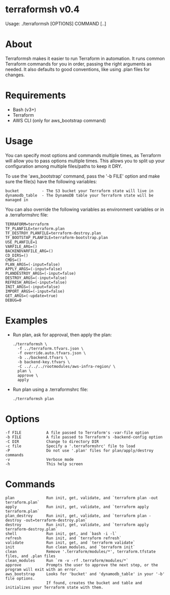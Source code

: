 # terraformsh v0.4
  Usage: ./terraformsh [OPTIONS] COMMAND [..]

# About
  Terraformsh makes it easier to run Terraform in automation. It runs common
  Terraform commands for you in order, passing the right arguments as needed.
  It also defaults to good conventions, like using .plan files for changes.

# Requirements
 - Bash (v3+)
 - Terraform
 - AWS CLI (only for aws_bootstrap command)

# Usage
  You can specify most options and commands multiple times, as Terraform will allow
  you to pass options multiple times. This allows you to split up your configuration
  among multiple files/paths to keep it DRY.

  To use the 'aws_bootstrap' command, pass the '-b FILE' option and make sure the
  file(s) have the following variables:

    bucket          - The S3 bucket your Terraform state will live in
    dynamodb_table  - The DynamoDB table your Terraform state will be managed in

  You can also override the following variables as environment variables or in a
  .terraformshrc file:

    TERRAFORM=terraform
    TF_PLANFILE=terraform.plan
    TF_DESTROY_PLANFILE=terraform-destroy.plan
    TF_BOOTSTAP_PLANFILE=terraform-bootstrap.plan
    USE_PLANFILE=1
    VARFILE_ARG=()
    BACKENDVARFILE_ARG=()
    CD_DIRS=()
    CMDS=()
    PLAN_ARGS=(-input=false)
    APPLY_ARGS=(-input=false)
    PLANDESTROY_ARGS=(-input=false)
    DESTROY_ARGS=(-input=false)
    REFRESH_ARGS=(-input=false)
    INIT_ARGS=(-input=false)
    IMPORT_ARGS=(-input=false)
    GET_ARGS=(-update=true)
    DEBUG=0

# Examples
 - Run plan, ask for approval, then apply the plan:
    ```
    ./terraformsh \
      -f ../terraform.tfvars.json \
      -f override.auto.tfvars.json \
      -b ../backend.tfvars \
      -b backend-key.tfvars \
      -C ../../../rootmodules/aws-infra-region/ \
      plan \
      approve \
      apply
    ```
 - Run plan using a .terraformshrc file:
    ```
    ./terraformsh plan
    ```

# Options
    -f FILE           A file passed to Terraform's -var-file option
    -b FILE           A file passed to Terraform's -backend-config option
    -C DIR            Change to directory DIR
    -c file           Specify a '.terraformshrc' file to load
    -P                Do not use '.plan' files for plan/apply/destroy commands
    -v                Verbose mode
    -h                This help screen

# Commands
    plan              Run init, get, validate, and `terraform plan -out terraform.plan`
    apply             Run init, get, validate, and `terraform apply terraform.plan`
    plan_destroy      Run init, get, validate, and `terraform plan -destroy -out=terraform-destroy.plan`
    destroy           Run init, get, validate, and `terraform apply terraform-destroy.plan`
    shell             Run init, get, and `bash -i -l`
    refresh           Run init, and `terraform refresh`
    validate          Run init, get, and `terraform validate`
    init              Run clean_modules, and `terraform init`
    clean             Remove '.terraform/modules/*', terraform.tfstate files, and .plan files
    clean_modules     Run `rm -v -rf .terraform/modules/*`
    approve           Prompts the user to approve the next step, or the program will exit with an error.
    aws_bootstrap     Looks for 'bucket' and 'dynamodb_table' in your '-b' file options.
                      If found, creates the bucket and table and initializes your Terraform state with them.
